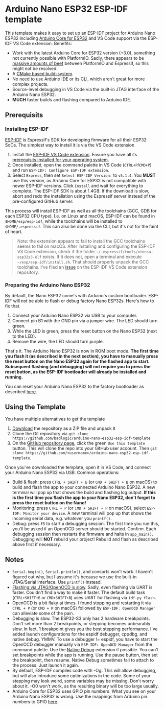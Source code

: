 # Arduino Nano ESP32 ESP-IDF template
This template makes it easy to set up an ESP-IDF project for Arduino Nano ESP32 including [Arduino Core for ESP32](https://docs.espressif.com/projects/arduino-esp32/en/latest/) and VS Code support via the ESP-IDF VS Code extension. Benefits:

- Work with the latest Arduino Core for ESP32 version (+3.0), something not currently possible with PlatformIO. Sadly, there appears to be [massive amounts of beef](https://github.com/platformio/platform-espressif32/issues/1225) between PlatformIO and Espressif, so this might not be resolved.
- A [CMake based build-system](https://docs.espressif.com/projects/esp-idf/en/stable/esp32/api-guides/build-system.html).
- No need to use Arduino IDE or its CLI, which aren't great for more complex projects.
- Source-level debugging in VS Code via the built-in JTAG interface of the Arduino Nano ESP32.
- **MUCH** faster builds and flashing compared to Arduino IDE.

## Prerequisits
### Installing ESP-IDF
[ESP-IDF](https://docs.espressif.com/projects/esp-idf/en/v5.1.4/esp32/index.html) is Espressif's SDK for developing firmware for all their ESP32 SoCs. The simplest way to install it is via the VS Code extension.

1. Install the [ESP-IDF VS Code extension](https://marketplace.visualstudio.com/items?itemName=espressif.esp-idf-extension). Ensure you have all its [prerequisits installed for your operating system](https://docs.espressif.com/projects/esp-idf/en/stable/esp32/get-started/linux-macos-setup.html#step-1-install-prerequisites).
2. Once installed, open the command palette in VS Code (`CTRL+P`/`CMD+P`) and run `ESP-IDF: Configure ESP-IDF extension`.
3. Select `Express`, then set `Select ESP-IDF Version:` to `v5.1.4`. You **MUST** use this version, as Arduino Core for ESP32 is not compatible with newer ESP-IDF versions. Click `Install` and wait for everything to complete. The ESP-IDF SDK is about 1.4GB. If the download is slow, abort and redo the installation using the Espressif server instead of the pre-configured GitHub server.

This process will install ESP-IDF as well as all the toolchains (GCC, GDB for each ESP32 CPU type). I.e. on Linux and macOS, ESP-IDF can be found in `$HOME/esp/esp-idf`, while the toolchains will be installed to `$HOME/.espressif`. This can also be done via the CLI, but it's not for the faint of heart.

> Note: the extension appears to fail to install the GCC toolchains seems to fail on macOS. After installing and configuring the ESP-IDF VS Code extension, check if the folder `~/.espressif/tools/xtensa-esp32s3-elf` exists. If it does not, open a terminal and execute `~/esp/esp-idf/install.sh`. That should properly unpack the GCC toolchains. I've filed an [issue](https://github.com/espressif/vscode-esp-idf-extension/issues/1301) on the ESP-IDF VS Code extension repository.

### Preparing the Arduino Nano ESP32
By default, the Nano ESP32 come's with Arduino's custom bootloader. ESP-IDF will not be able to flash or debug factory Nano ESP32s. Here's how to fix that.

1. Connect your Arduino Nano ESP32 via USB to your computer.
1. Connect pin B1 with the GND pin via a jumper wire. The LED should turn green.
1. While the LED is green, press the reset button on the Nano ESP32 (next to the LED).
1. Remove the wire, the LED should turn purple.

That's it. The Arduino Nano ESP32 is now in ROM boot mode. **The first time you flash it (as described in the next section), you have to manually press the reset button on the Nano ESP32 again for the flashed app to start. Subsequent flashing (and debugging) will not require you to press the reset button, as the ESP-IDF bootloader will already be installed and running.**

You can reset your Arduino Nano ESP32 to the factory bootloader as described [here](https://support.arduino.cc/hc/en-us/articles/9810414060188-Reset-the-Arduino-bootloader-on-the-Nano-ESP32).

## Using the Template
You have multiple alternatives to get the template
1. [Download](https://github.com/badlogic/arduino-nano-esp32-esp-idf-template/archive/refs/heads/main.zip) the repository as a ZIP file and unpack it
2. Clone the Git repository via `git clone https://github.com/badlogic/arduino-nano-esp32-esp-idf-template`
3. On the [GitHub repository page](https://github.com/badlogic/arduino-nano-esp32-esp-idf-template), click the green `Use this template` button. This will clone the repo into your GitHub user account. Then `git clone https://github.com/<username>/arduino-nano-esp32-esp-idf-template`.

Once you've downloaded the template, open it in VS Code, and connect your Arduino Nano ESP32 via USB. Common operations:
- Build & flash: press `CTRL + SHIFT + B` (or `CMD + SHIFT + B` on macOS) to build and flash the app to your connected Arduino Nano ESP32. A new terminal will pop up that shows the build and flashing log output. **If this is the first time you flash the app to your Nano ESP32, don't forget to press the reset button on the Nano!**
- Monitoring: press `CTRL + P` (or `CMD + SHIFT + P` on macOS), select `ESP-IDF: Monitor your device`. A new terminal will pop up that shows the incoming serial data, e.g. whatever you `printf()`.
- Debug: press `F5` to start a debugging session. The first time you run this, you'll be asked if an OpenOCD server should be started. Confirm. Each debugging session then restarts the firmware and halts in `app_main()`. Debugging will **NOT** rebuild your project! Rebuild and flash as described above first if necessary.

## Notes
- `Serial.begin()`, `Serial.println()`, and consorts won't work. I haven't figured out why, but I assume it's because we use the built-in JTAG/Serial interface. Use `printf()` instead.
- [Flashing via JTAG/OpenOCD is slow](https://github.com/espressif/openocd-esp32/issues/259). Sadly, even flashing via UART is faster. Couldn't find a way to make it faster. The default build task (`CTRL+SHIFT+B` or `CMD+SHIFT+B`) uses UART for flashing via `idf.py flash`.
- OpenOCD is a bit flaky at times. I found stopping and restarting it via `CTRL + P` (or `CMD + P` on macOS) followed by `ESP-IDF: OpenOCD Manager` can alleviate some of the pain.
- Debugging is slow. The ESP32-S3 only has 2 hardware breakpoints. Don't set more than 2 breakpoints, or stepping becomes unbearably slow. In fact, 1 breakpoint gives you the best stepping performance. I've added launch configurations for the espidf debugger, cppdbg, and native debug. YMMV. To use a debugger != espidf, you have to start the OpenOCD debugger manually via `ESP-IDF: OpenOCD Manager` from the command palette. Use the [Native Debug](https://marketplace.visualstudio.com/items?itemName=webfreak.debug) extension if possible. You can't set breakpoints while the app is running. Use the pause button, then set the breakpoint, then resume. Native Debug sometimes fail to attach to the process. Just launch it again.
- By default, ESP-IDF compiles code with -Og. This will allow debugging, but will also introduce some optimizations in the code. Some of your stepping may look weird, some variables may be missing. Don't worry about it. -O0 won't work, as the resulting binary will be too large usually.
- Arduino Core for ESP32 uses GPIO pin numbers. What you see on your Arduino Nano ESP32 is wrong. Use the mappings from Arduino pin numbers to GPIO [here](https://docs.arduino.cc/tutorials/nano-esp32/pin-setup/).